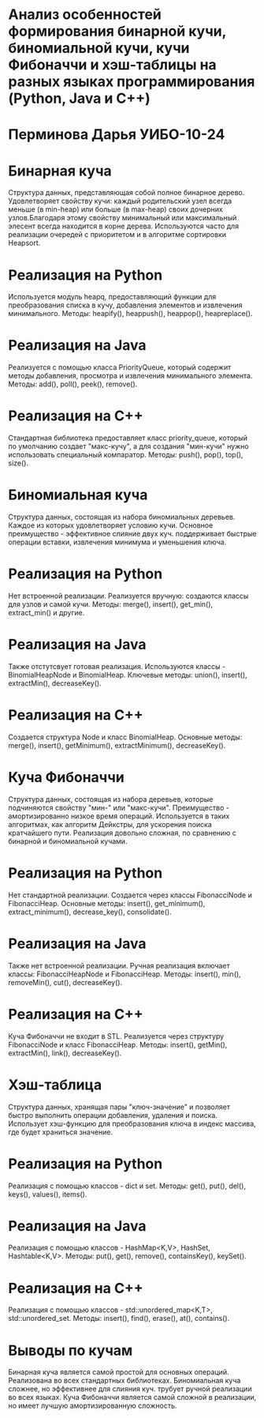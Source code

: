 # Анализ особенностей формирования бинарной кучи, биномиальной кучи, кучи Фибоначчи и хэш-таблицы на разных языках программирования (Python, Java и C++) 
# Перминова Дарья УИБО-10-24
# Бинарная куча 
Структура данных, представляющая собой полное бинарное дерево. Удовлетворяет свойству кучи: каждый родительский узел всегда меньше (в min-heap) или больше (в max-heap) своих дочерних узлов.Благодаря этому свойству минимальный или максимальный элесент всегда находится в корне дерева. Используются часто для реализации очередей с приоритетом и в алгоритме сортировки Heapsort. 
# Реализация на Python 
Используется модуль heapq, предоставляющий функции для преобразования списка в кучу, добавления элементов и извлечения минимального. Методы: heapify(), heappush(), heappop(), heapreplace().
# Реализация на Java
Реализуется с помощью класса PriorityQueue, который содержит методы добавления, просмотра и извлечения минимального элемента. Методы: add(), poll(), peek(), remove().
# Реализация на С++
Стандартная библиотека предоставляет класс priority_queue, который по умолчанию создает "макс-кучу", а для создания "мин-кучи" нужно использовать специальный компаратор. Методы: push(), pop(), top(), size().
# Биномиальная куча 
Структура данных, состоящая из набора биномиальных деревьев. Каждое из которых удовлетворяет условию кучи. Основное преимущество - эффективное слияние двух куч. поддерживает быстрые операции вставки, извлечения минимума и уменьшения ключа.
# Реализация на Python
Нет встроенной реализации. Реализуется вручную: создаются классы для узлов и самой кучи. Методы: merge(), insert(), get_min(), extract_min() и другие.
# Реализация на Java
Также отстутсвует готовая реализация. Используются классы - BinomialHeapNode и BinomialHeap. Ключевые методы: union(), insert(), extractMin(), decreaseKey(). 
# Реализация на C++
Создается структура Node и класс BinomialHeap. Основные методы: merge(), insert(), getMinimum(), extractMinimum(), decreaseKey().
# Куча Фибоначчи
Структура данных, состоящая из набора деревьев, которые подчиняются свойству "мин-" или "макс-кучи". Преимущество - амортизированно низкое время операций. Используется в таких алгоритмах, как алгоритм Дейкстры, для ускорения поиска кратчайшего пути. Реализация довольно сложная, по сравнению с бинарной и биномиальной кучами.
# Реализация на Python
Нет стандартной реализации. Создается через классы FibonacciNode и FibonacciHeap. Основные методы: insert(), get_minimum(), extract_minimum(), decrease_key(), consolidate().
# Реализация на Java
Также нет встроенной реализации. Ручная реализация включает классы: FibonacciHeapNode и FibonacciHeap. Методы: insert(), min(), removeMin(), cut(), decreaseKey().
# Реализация на C++ 
Куча Фибоначчи не входит в STL. Реализуется через структуру FibonacciNode и класс FibonacciHeap. Методы: insert(), getMin(), extractMin(), link(), decreaseKey().
# Хэш-таблица
Структура данных, хранящая пары "ключ-значение" и позволяет быстро выполнить операции добавления, удаления и поиска. Использует хэш-функцию для преобразования ключа в индекс массива, где будет храниться значение.
# Реализация на Python
Реализация с помощью классов - dict и set. Методы: get(), put(), del(), keys(), values(), items().
# Реализация на Java
Реализация с помощью классов - HashMap<K,V>, HashSet<T>, Hashtable<K,V>. Методы: put(), get(), remove(), containsKey(), keySet().
# Реализация на C++
Реализация с помощью классов - std::unordered_map<K,T>, std::unordered_set<T>. Методы: insert(), find(), erase(), at(), contains().
# Выводы по кучам
Бинарная куча является самой простой для основных операций. Реализована во всех стандартных библиотеках. Биномиальная куча сложнее, но эффективнее для слияния куч. трубует ручной реализации во всех языках. Куча Фибоначчи является самой сложной в реализации, но имеет лучшую амортизированную сложность.

